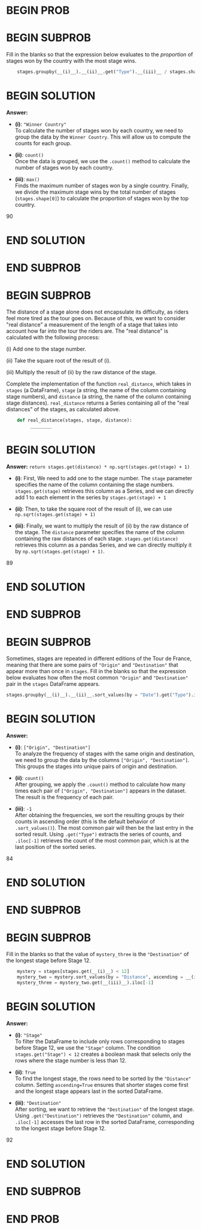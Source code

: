 # BEGIN PROB

# BEGIN SUBPROB

Fill in the blanks so that the expression below evaluates to the
*proportion* of stages won by the country with the most stage wins.

```py
    stages.groupby(__(i)__).__(ii)__.get("Type").__(iii)__ / stages.shape[0]
```

# BEGIN SOLUTION

**Answer:**

- **(i)**: `"Winner Country"`  
    To calculate the number of stages won by each country, we need to group the data by the `Winner Country`. This will allow us to compute the counts for each group.

- **(ii)**: `count()`  
   Once the data is grouped, we use the `.count()` method to calculate the number of stages won by each country.

- **(iii)**: `max()`  
   Finds the maximum number of stages won by a single country. Finally, we divide the maximum stage wins by the total number of stages (`stages.shape[0]`) to calculate the proportion of stages won by the top country.

<average>90</average>


# END SOLUTION

# END SUBPROB

# BEGIN SUBPROB

The distance of a stage alone does not encapsulate its difficulty, as riders feel more tired as the tour goes on. Because of this, we want to consider "real distance" a measurement of the length of a stage that takes into account how far into the tour the riders are. The "real distance" is calculated with the following process:

(i) Add one to the stage number.

(ii) Take the square root of the result of (i).

(iii) Multiply the result of (ii) by the raw distance of the stage.

Complete the implementation of the function `real_distance`, which takes in `stages` (a DataFrame), `stage` (a string, the name of the column containing stage numbers), and `distance` (a string, the name of the column containing stage distances). `real_distance` returns a Series containing all of the "real distances" of the stages, as calculated above.

```py
    def real_distance(stages, stage, distance):
         ________
```

# BEGIN SOLUTION
**Answer:** `return stages.get(distance) * np.sqrt(stages.get(stage) + 1)`

- **(i)**: First, We need to add one to the stage number. The `stage` parameter specifies the name of the column containing the stage numbers. `stages.get(stage)` retrieves this column as a Series, and we can directly add 1 to each element in the series by `stages.get(stage) + 1`

- **(ii)**: Then, to take the square root of the result of (i), we can use `np.sqrt(stages.get(stage) + 1)`

- **(iii)**: Finally, we want to multiply the result of (ii) by the raw distance of the stage. The `distance` parameter specifies the name of the column containing the raw distances of each stage.
`stages.get(distance)` retrieves this column as a pandas Series, and we can directly multiply it by `np.sqrt(stages.get(stage) + 1)`.

<average>89</average>

# END SOLUTION

# END SUBPROB

# BEGIN SUBPROB

Sometimes, stages are repeated in different editions of the Tour de France, meaning that there are some pairs of `"Origin"` and `"Destination"` that appear more than once in `stages`. Fill in the blanks so that the expression below evaluates how often the most common `"Origin"` and `"Destination"` pair in the `stages` DataFrame appears.

```py
stages.groupby(__(i)__).__(ii)__.sort_values(by = "Date").get("Type").iloc[__(iii)__]
```

# BEGIN SOLUTION

**Answer:**

- **(i)**: `["Origin", "Destination"]`  
   To analyze the frequency of stages with the same origin and destination, we need to group the data by the columns `["Origin", "Destination"]`. This groups the stages into unique pairs of origin and destination.

- **(ii)**: `count()`  
   After grouping, we apply the `.count()` method to calculate how many times each pair of `["Origin", "Destination"]` appears in the dataset. The result is the frequency of each pair.

- **(iii)**: `-1`  
   After obtaining the frequencies, we sort the resulting groups by their counts in ascending order (this is the default behavior of `.sort_values()`). The most common pair will then be the last entry in the sorted result. Using `.get("Type")` extracts the series of counts, and `.iloc[-1]` retrieves the count of the most common pair, which is at the last position of the sorted series.

<average>84</average>

# END SOLUTION

# END SUBPROB

# BEGIN SUBPROB

Fill in the blanks so that the value of `mystery_three` is the `"Destination"` of the longest stage before Stage 12.

```py
    mystery = stages[stages.get(__(i)__) < 12]
    mystery_two = mystery.sort_values(by = "Distance", ascending = __(ii)__)
    mystery_three = mystery_two.get(__(iii)__).iloc[-1]
```

# BEGIN SOLUTION

**Answer:**

- **(i)**: `"Stage"`  
   To filter the DataFrame to include only rows corresponding to stages before Stage 12, we use the `"Stage"` column. The condition `stages.get("Stage") < 12` creates a boolean mask that selects only the rows where the stage number is less than 12.

- **(ii)**: `True`  
   To find the longest stage, the rows need to be sorted by the `"Distance"` column. Setting `ascending=True` ensures that shorter stages come first and the longest stage appears last in the sorted DataFrame.

- **(iii)**: `"Destination"`  
   After sorting, we want to retrieve the `"Destination"` of the longest stage. Using `.get("Destination")` retrieves the `"Destination"` column, and `.iloc[-1]` accesses the last row in the sorted DataFrame, corresponding to the longest stage before Stage 12.

<average>92</average>

# END SOLUTION

# END SUBPROB

# END PROB